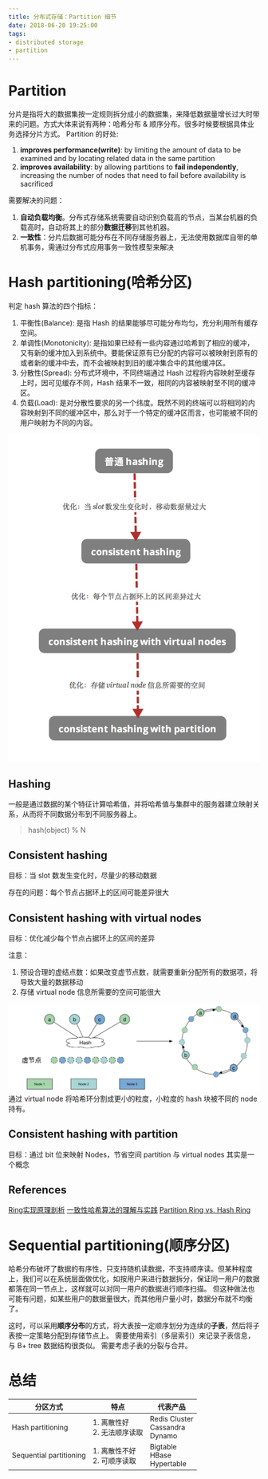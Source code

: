 ```yaml
---
title: 分布式存储：Partition 细节
date: 2018-06-20 19:25:00
tags:
- distributed storage
- partition
---
```


# Partition
分片是指将大的数据集按一定规则拆分成小的数据集，来降低数据量增长过大时带来的问题。方式大体来说有两种：哈希分布 & 顺序分布。很多时候要根据具体业务选择分片方式。
Partition 的好处:     
1. **improves performance(write)**: by limiting the amount of data to be examined and by locating related data in the same partition
2. **improves availability**: by allowing partitions to **fail independently**, increasing the number of nodes that need to fail before availability is sacrificed
  
需要解决的问题：
1. **自动负载均衡**。分布式存储系统需要自动识别负载高的节点，当某台机器的负载高时，自动将其上的部分**数据迁移**到其他机器。
2. **一致性**：分片后数据可能分布在不同存储服务器上，无法使用数据库自带的单机事务，需通过分布式应用事务一致性模型来解决

# Hash partitioning(哈希分区)
判定 hash 算法的四个指标：
1. 平衡性(Balance): 是指 Hash 的结果能够尽可能分布均匀，充分利用所有缓存空间。
2. 单调性(Monotonicity): 是指如果已经有一些内容通过哈希到了相应的缓冲，又有新的缓冲加入到系统中。要能保证原有已分配的内容可以被映射到原有的或者新的缓冲中去，而不会被映射到旧的缓冲集合中的其他缓冲区。
3. 分散性(Spread):  分布式环境中，不同终端通过 Hash 过程将内容映射至缓存上时，因可见缓存不同，Hash 结果不一致，相同的内容被映射至不同的缓冲区。
4. 负载(Load): 是对分散性要求的另一个纬度。既然不同的终端可以将相同的内容映射到不同的缓冲区中，那么对于一个特定的缓冲区而言，也可能被不同的用户映射为不同的内容。

![](/assets/images/distributed-storage/hash.jpg)
## Hashing
一般是通过数据的某个特征计算哈希值，并将哈希值与集群中的服务器建立映射关系，从而将不同数据分布到不同服务器上。
> hash(object) % N

## Consistent hashing
目标：当 slot 数发生变化时，尽量少的移动数据

存在的问题：每个节点占据环上的区间可能差异很大

## Consistent hashing with virtual nodes
目标：优化减少每个节点占据环上的区间的差异

注意：
1. 预设合理的虚结点数：如果改变虚节点数，就需要重新分配所有的数据项，将导致大量的数据移动
2. 存储 virtual node 信息所需要的空间可能很大

![](/assets/images/distributed-storage/consistent-hash.jpg)
通过 virtual node 将哈希环分割成更小的粒度，小粒度的 hash 块被不同的 node 持有。

## Consistent hashing with partition
目标：通过 bit 位来映射 Nodes，节省空间
partition 与 virtual nodes 其实是一个概念

## References
[Ring实现原理剖析](http://www.cnblogs.com/yuxc/archive/2012/06/22/2558312.html)
[一致性哈希算法的理解与实践](https://yikun.github.io/2016/06/09/%E4%B8%80%E8%87%B4%E6%80%A7%E5%93%88%E5%B8%8C%E7%AE%97%E6%B3%95%E7%9A%84%E7%90%86%E8%A7%A3%E4%B8%8E%E5%AE%9E%E8%B7%B5/)
[Partition Ring vs. Hash Ring](https://github.com/gholt/ring/blob/master/PARTITION_RING_VS_HASH_RING.md)

# Sequential partitioning(顺序分区)
哈希分布破坏了数据的有序性，只支持随机读数据，不支持顺序读。但某种程度上，我们可以在系统层面做优化，如按用户来进行数据拆分，保证同一用户的数据都落在同一节点上，这样就可以对同一用户的数据进行顺序扫描。
但这种做法也可能有问题，如某些用户的数据量很大，而其他用户量小时，数据分布就不均衡了。

这时，可以采用**顺序分布**的方式，将大表按一定顺序划分为连续的**子表**，然后将子表按一定策略分配到存储节点上。
需要使用索引（多层索引）来记录子表信息，与 B+ tree 数据结构很类似。
需要考虑子表的分裂与合并。


# 总结
|        分区方式         | 特点 | 代表产品|
| ----------             | ---      |  ---     |
| Hash partitioning       |  1. 离散性好 <br>   2. 无法顺序读取 | Redis Cluster <br> Cassandra <br> Dynamo |
| Sequential partitioning  | 1. 离散性不好 <br>   2. 可顺序读取  | Bigtable <br> HBase <br> Hypertable   |


